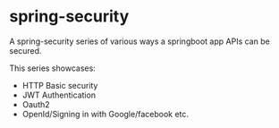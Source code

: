 # spring-security

A spring-security series of various ways a springboot app APIs can be secured.

This series showcases:
* HTTP Basic security   
* JWT Authentication
* Oauth2 
* OpenId/Signing in with Google/facebook etc.

